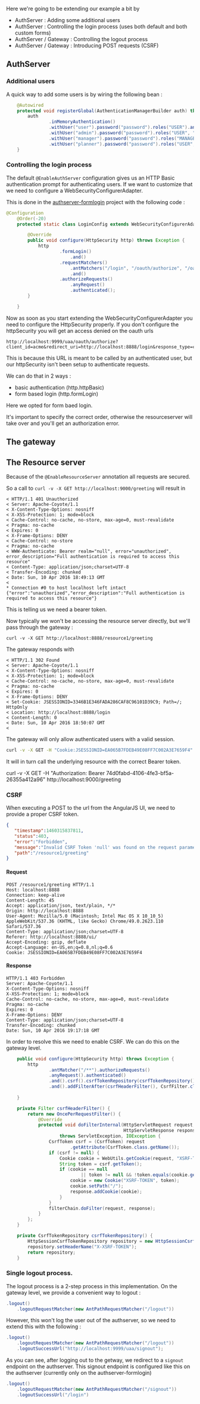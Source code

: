 Here we're going to be extending our example a bit by

- AuthServer : Adding some additional users
- AuthServer : Controlling the login process (uses both default and both custom forms)
- AuthServer / Gateway : Controlling the logout process
- AuthServer / Gateway : Introducing POST requests (CSRF)


## AuthServer

### Additional users

A quick way to add some users is by wiring the following bean :

```java
    @Autowired
	protected void registerGlobal(AuthenticationManagerBuilder auth) throws Exception {
		auth
				.inMemoryAuthentication()
				.withUser("user").password("password").roles("USER").and()
				.withUser("admin").password("password").roles("USER", "ADMIN").and()
				.withUser("manager").password("password").roles("MANAGER","USER").and()
				.withUser("planner").password("password").roles("USER", "PLANNER");
	}
```

### Controlling the login process 

The default ```@EnableAuthServer``` configuration gives us an HTTP Basic authentication prompt for authenticating users. If we want to customize that we need to configure a WebSecurityConfigurerAdapter.

This is done in the [authserver-formlogin](authserver-formlogin) project with the following code :

```java
@Configuration
	@Order(-20)
	protected static class LoginConfig extends WebSecurityConfigurerAdapter {

		@Override
		public void configure(HttpSecurity http) throws Exception {
			http
					.formLogin()
						.and()
					.requestMatchers()
						.antMatchers("/login", "/oauth/authorize", "/oauth/confirm_access")
						.and()
					.authorizeRequests()
						.anyRequest()
						.authenticated();
		}

	}
```	

Now as soon as you start extending the WebSecurityConfigurerAdapter you need to configure the HttpSecurity properly. If you don't configure the httpSecurity you will get an access denied on the oauth urls

```
http://localhost:9999/uaa/oauth/authorize?client_id=acme&redirect_uri=http://localhost:8888/login&response_type=code&state=dgrM6p
```

This is because this URL is meant to be called by an authenticated user, but our httpSecurity isn't been setup to authenticate requests.

We can do that in 2 ways :

- basic authentication (http.httpBasic)
- form based login (http.formLogin)

Here we opted for form baed login.

It's important to specify the correct order, otherwise the resourceserver will take over and you'll get an authorization error.

## The gateway

## The Resource server

Because of the ```@EnableResourceServer``` annotation all requests are secured.

So a call to ```curl -v -X GET http://localhost:9000/greeting``` will result in 

```
< HTTP/1.1 401 Unauthorized
< Server: Apache-Coyote/1.1
< X-Content-Type-Options: nosniff
< X-XSS-Protection: 1; mode=block
< Cache-Control: no-cache, no-store, max-age=0, must-revalidate
< Pragma: no-cache
< Expires: 0
< X-Frame-Options: DENY
< Cache-Control: no-store
< Pragma: no-cache
< WWW-Authenticate: Bearer realm="null", error="unauthorized", error_description="Full authentication is required to access this resource"
< Content-Type: application/json;charset=UTF-8
< Transfer-Encoding: chunked
< Date: Sun, 10 Apr 2016 18:49:13 GMT
< 
* Connection #0 to host localhost left intact
{"error":"unauthorized","error_description":"Full authentication is required to access this resource"}
```

This is telling us we need a bearer token.

Now typically we won't be accessing the resource server directly, but we'll pass through the gateway :

```
curl -v -X GET http://localhost:8888/resource1/greeting
```

The gateway responds with

```
< HTTP/1.1 302 Found
< Server: Apache-Coyote/1.1
< X-Content-Type-Options: nosniff
< X-XSS-Protection: 1; mode=block
< Cache-Control: no-cache, no-store, max-age=0, must-revalidate
< Pragma: no-cache
< Expires: 0
< X-Frame-Options: DENY
< Set-Cookie: JSESSIONID=3346B1E346FADA286CAF8C96101D39C9; Path=/; HttpOnly
< Location: http://localhost:8888/login
< Content-Length: 0
< Date: Sun, 10 Apr 2016 18:50:07 GMT
< 
```

The gateway will only allow authenticated users with a valid session. 

```bash
curl -v -X GET -H "Cookie:JSESSIONID=EA065B7FDEB49E08FF7C002A3E7659F4"  http://localhost:8888/resource1/greeting
```

It will in turn call the underlying resource with the correct Bearer token.

curl -v -X GET -H "Authorization: Bearer 74d0fabd-4106-4fe3-bf5a-26355a412a96"  http://localhost:9000/greeting



### CSRF

When executing a POST to the url from the AngularJS UI, we need to provide a proper CSRF token.

```json
{
   "timestamp":1460315837811,
   "status":403,
   "error":"Forbidden",
   "message":"Invalid CSRF Token 'null' was found on the request parameter '_csrf' or header 'X-CSRF-TOKEN'.",
   "path":"/resource1/greeting"
}
```


#### Request
```
POST /resource1/greeting HTTP/1.1
Host: localhost:8888
Connection: keep-alive
Content-Length: 45
Accept: application/json, text/plain, */*
Origin: http://localhost:8888
User-Agent: Mozilla/5.0 (Macintosh; Intel Mac OS X 10_10_5) AppleWebKit/537.36 (KHTML, like Gecko) Chrome/49.0.2623.110 Safari/537.36
Content-Type: application/json;charset=UTF-8
Referer: http://localhost:8888/ui/
Accept-Encoding: gzip, deflate
Accept-Language: en-US,en;q=0.8,nl;q=0.6
Cookie: JSESSIONID=EA065B7FDEB49E08FF7C002A3E7659F4
```

#### Response
```
HTTP/1.1 403 Forbidden
Server: Apache-Coyote/1.1
X-Content-Type-Options: nosniff
X-XSS-Protection: 1; mode=block
Cache-Control: no-cache, no-store, max-age=0, must-revalidate
Pragma: no-cache
Expires: 0
X-Frame-Options: DENY
Content-Type: application/json;charset=UTF-8
Transfer-Encoding: chunked
Date: Sun, 10 Apr 2016 19:17:18 GMT
```


In order to resolve this we need to enable CSRF. We can do this on the gateway level.


```java
	public void configure(HttpSecurity http) throws Exception {
		http
				.antMatcher("/**").authorizeRequests()
				.anyRequest().authenticated()
				.and().csrf().csrfTokenRepository(csrfTokenRepository())
				.and().addFilterAfter(csrfHeaderFilter(), CsrfFilter.class);
				
	}

	private Filter csrfHeaderFilter() {
		return new OncePerRequestFilter() {
			@Override
			protected void doFilterInternal(HttpServletRequest request,
											HttpServletResponse response, FilterChain filterChain)
					throws ServletException, IOException {
				CsrfToken csrf = (CsrfToken) request
						.getAttribute(CsrfToken.class.getName());
				if (csrf != null) {
					Cookie cookie = WebUtils.getCookie(request, "XSRF-TOKEN");
					String token = csrf.getToken();
					if (cookie == null
							|| token != null && !token.equals(cookie.getValue())) {
						cookie = new Cookie("XSRF-TOKEN", token);
						cookie.setPath("/");
						response.addCookie(cookie);
					}
				}
				filterChain.doFilter(request, response);
			}
		};
	}

	private CsrfTokenRepository csrfTokenRepository() {
		HttpSessionCsrfTokenRepository repository = new HttpSessionCsrfTokenRepository();
		repository.setHeaderName("X-XSRF-TOKEN");
		return repository;
	}	
```	

### Single logout process.

The logout process is a 2-step process in this implementation.
On the gateway level, we provide a convenient way to logout :

```java
.logout()
    .logoutRequestMatcher(new AntPathRequestMatcher("/logout"))
```

However, this won't log the user out of the authserver, so we need to extend this with the following :

```java
.logout()
    .logoutRequestMatcher(new AntPathRequestMatcher("/logout"))
    .logoutSuccessUrl("http://localhost:9999/uaa/signout");
```

As you can see, after logging out to the getway, we redirect to a ```signout``` endpoint on the authserver. This signout endpoint is configured like this on the authserver (currently only on the authserver-formlogin)

```java
.logout()
    .logoutRequestMatcher(new AntPathRequestMatcher("/signout"))
    .logoutSuccessUrl("/login")
```





